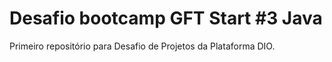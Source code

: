# Desafio bootcamp GFT Start #3 Java 
Primeiro repositório para Desafio de Projetos da Plataforma DIO.
